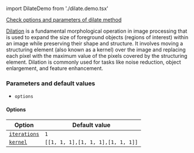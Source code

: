 import DilateDemo from './dilate.demo.tsx'

[Check options and parameters of dilate method](https://image-js.github.io/image-js-typescript/classes/Image.html#resize 'github.io link')

<DilateDemo />

[Dilation](<https://en.wikipedia.org/wiki/Dilation_(morphology)> 'wikipedia link on dilation') is a fundamental morphological operation in image processing that is used to expand the size of foreground objects (regions of interest) within an image while preserving their shape and structure. It involves moving a structuring element (also known as a kernel) over the image and replacing each pixel with the maximum value of the pixels covered by the structuring element. Dilation is commonly used for tasks like noise reduction, object enlargement, and feature enhancement.

### Parameters and default values

- `options`

#### Options

| Option                                                                                                 | Default value                     |
| ------------------------------------------------------------------------------------------------------ | --------------------------------- |
| [`iterations`](https://image-js.github.io/image-js-typescript/interfaces/ErodeOptions.html#iterations) | `1`                               |
| [`kernel`](https://image-js.github.io/image-js-typescript/interfaces/ErodeOptions.html#kernel)         | `[[1, 1, 1],[1, 1, 1],[1, 1, 1]]` |
